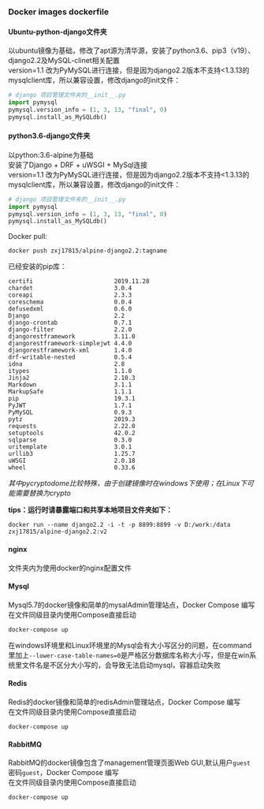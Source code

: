### Docker images dockerfile
#### Ubuntu-python-django文件夹
以ubuntu镜像为基础，修改了apt源为清华源，安装了python3.6、pip3（v19）、django2.2及MySQL-clinet相关配置  
version=1.1 改为PyMySQL进行连接，但是因为django2.2版本不支持<1.3.13的mysqlclient库，所以兼容设置，修改django的init文件：  
```python
# django 项目管理文件夹的__init__.py
import pymysql 
pymysql.version_info = (1, 3, 13, "final", 0) 
pymysql.install_as_MySQLdb()
```   

#### python3.6-django文件夹
以python:3.6-alpine为基础  
安装了Django + DRF + uWSGI + MySql连接  
version=1.1 改为PyMySQL进行连接，但是因为django2.2版本不支持<1.3.13的mysqlclient库，所以兼容设置，修改django的init文件：  
```python
# django 项目管理文件夹的__init__.py
import pymysql 
pymysql.version_info = (1, 3, 13, "final", 0) 
pymysql.install_as_MySQLdb()
```     
  
Docker pull:
```
docker push zxj17815/alpine-django2.2:tagname
```
已经安装的pip库：  
```
certifi                       2019.11.28
chardet                       3.0.4
coreapi                       2.3.3
coreschema                    0.0.4
defusedxml                    0.6.0
Django                        2.2
django-crontab                0.7.1
django-filter                 2.2.0
djangorestframework           3.11.0
djangorestframework-simplejwt 4.4.0
djangorestframework-xml       1.4.0
drf-writable-nested           0.5.4
idna                          2.8
itypes                        1.1.0
Jinja2                        2.10.3
Markdown                      3.1.1
MarkupSafe                    1.1.1
pip                           19.3.1
PyJWT                         1.7.1
PyMySQL                       0.9.3
pytz                          2019.3
requests                      2.22.0
setuptools                    42.0.2
sqlparse                      0.3.0
uritemplate                   3.0.1
urllib3                       1.25.7
uWSGI                         2.0.18
wheel                         0.33.6
```
*其中pycryptodome比较特殊，由于创建镜像时在windows下使用；在Linux下可能需要替换为crypto*  
   
**tips：运行时请暴露端口和共享本地项目文件夹如下：**
```shell
docker run --name django2.2 -i -t -p 8899:8899 -v D:/work:/data zxj17815/alpine-django2.2:v2
```
#### nginx
文件夹内为使用docker的nginx配置文件

#### Mysql
Mysql5.7的docker镜像和简单的mysalAdmin管理站点，Docker Compose 编写  
在文件同级目录内使用Compose直接启动
```shell
docker-compose up
```
在windows环境里和Linux环境里的Mysql会有大小写区分的问题，在command里加上`--lower-case-table-names=0`是严格区分数据库名称大小写，但是在win系统里文件名是不区分大小写的，会导致无法启动mysql，容器启动失败

#### Redis
Redis的docker镜像和简单的redisAdmin管理站点，Docker Compose 编写  
在文件同级目录内使用Compose直接启动
```shell
docker-compose up
```

#### RabbitMQ
RabbitMQ的docker镜像包含了management管理页面Web GUI,默认用户`guest`密码`guest`，Docker Compose 编写  
在文件同级目录内使用Compose直接启动
```shell
docker-compose up
```